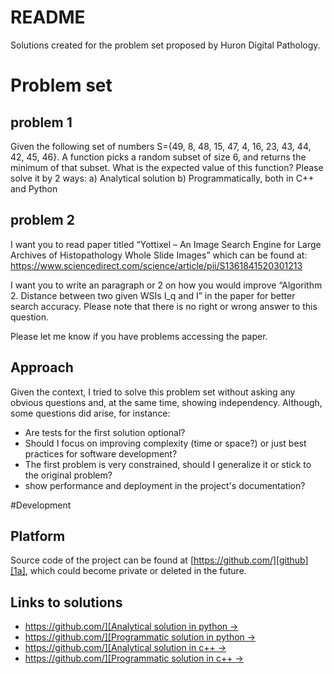 # README
Solutions created for the problem set proposed by Huron Digital Pathology.

# Problem set

## problem 1
Given the following set of numbers S={49, 8, 48, 15, 47, 4, 16, 23, 43, 44, 42, 45, 46}.
A function picks a random subset of size 6, and returns the minimum of that subset.
What is the expected value of this function?
Please solve it by 2 ways: a) Analytical solution b) Programmatically, both in C++ and Python

## problem 2
I want you to read paper titled “Yottixel – An Image Search Engine for Large Archives of Histopathology Whole Slide Images” which can be found at: https://www.sciencedirect.com/science/article/pii/S1361841520301213

I want you to write an paragraph or 2 on how you would improve “Algorithm 2. Distance between two given WSIs I_q and I” in the paper for better search accuracy. Please note that there is no right or wrong answer to this question.

Please let me know if you have problems accessing the paper.

## Approach
Given the context, I tried to solve this problem set without asking any obvious questions and, at the same time, showing independency. Although, some questions did arise, for instance:
- Are tests for the first solution optional?
- Should I focus on improving complexity (time or space?) or just best practices for software development?
- The first problem is very constrained, should I generalize it or stick to the original problem?
- show performance and deployment in the project's documentation?

#Development

## Platform
Source code of the project can be found at [https://github.com/][github][1a], which could become private or deleted in the future.


## Links to solutions
- [https://github.com/][Analytical solution in python -> ][2a]
- [https://github.com/][Programmatic solution in python ->][2b]
- [https://github.com/][Analytical solution in c++ ->][2c]
- [https://github.com/][Programmatic solution in c++ ->][2d]


[1a]: https://github.com/guidotorresmx/problem-set-huron "source code"
[2a]: https://github.com/guidotorresmx/problem-set-huron "Analytical solution in python"
[2b]: https://github.com/guidotorresmx/problem-set-huron "Programmatic solution in python"
[2c]: https://github.com/guidotorresmx/problem-set-huron "Analytical solution in c++"
[2d]: https://github.com/guidotorresmx/problem-set-huron "Programmatic solution in c++"
